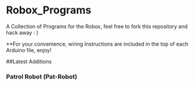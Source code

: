 Robox_Programs
==============

A Collection of Programs for the Robox, feel free to fork this repository and hack away : ) 


**For your convenience, wiring Instructions are included in the top of each Arduino file, enjoy!


##Latest Additions

### Patrol Robot (Pat-Robot)

<a href="http://youtu.be/IaN0m7zzhQE"></a>


